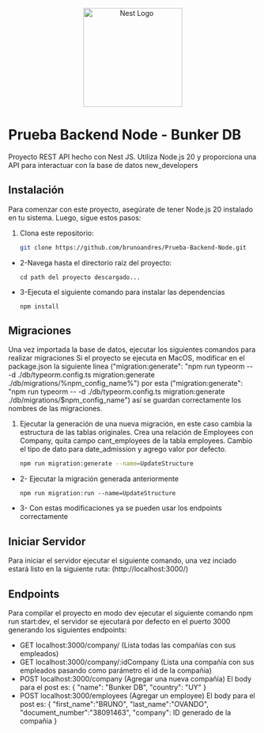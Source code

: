 <p align="center">
  <a href="http://nestjs.com/" target="blank"><img src="https://nestjs.com/img/logo-small.svg" width="200" alt="Nest Logo" /></a>
</p>

# Prueba Backend Node - Bunker DB

Proyecto REST API hecho con Nest JS. Utiliza Node.js 20 y proporciona una API para interactuar con la base de datos new_developers

## Instalación

Para comenzar con este proyecto, asegúrate de tener Node.js 20 instalado en tu sistema. Luego, sigue estos pasos:

1. Clona este repositorio:

   ```bash
   git clone https://github.com/brunoandres/Prueba-Backend-Node.git

- 2-Navega hasta el directorio raíz del proyecto:

  ```shell
  cd path del proyecto descargado...
- 3-Ejecuta el siguiente comando para instalar las dependencias

  ```shell
  npm install

## Migraciones

Una vez importada la base de datos, ejecutar los siguientes comandos para realizar migraciones
Si el proyecto se ejecuta en MacOS, modificar en el package.json la siguiente linea ("migration:generate": "npm run typeorm -- -d ./db/typeorm.config.ts migration:generate ./db/migrations/%npm_config_name%") por esta ("migration:generate": "npm run typeorm -- -d ./db/typeorm.config.ts migration:generate ./db/migrations/$npm_config_name") así se guardan correctamente los nombres de las migraciones.

1. Ejecutar la generación de una nueva migración, en este caso cambia la estructura de las tablas originales. Crea una relación de Employees con Company, quita campo cant_employees de la tabla employees. Cambio el tipo de dato para date_admission y agrego valor por defecto.

   ```bash
   npm run migration:generate --name=UpdateStructure

- 2- Ejecutar la migración generada anteriormente

  ```shell
  npm run migration:run --name=UpdateStructure
- 3- Con estas modificaciones ya se pueden usar los endpoints correctamente

## Iniciar Servidor

Para iniciar el servidor ejecutar el siguiente comando, una vez inciado estará listo en la siguiente ruta: (http://localhost:3000/)


## Endpoints

Para compilar el proyecto en modo dev ejecutar el siguiente comando npm run start:dev, el servidor se ejecutará por defecto en el puerto 3000
generando los siguientes endpoints:
- GET localhost:3000/company/ (Lista todas las compañías con sus empleados)
- GET localhost:3000/company/:idCompany (Lista una compañía con sus empleados pasando como parámetro el id de la compañia) 
- POST localhost:3000/company (Agregar una nueva compañía)
  El body para el post es: {
    "name": "Bunker DB",
    "country": "UY"
  }
- POST localhost:3000/employees (Agregar un employee)
  El body para el post es: {
    "first_name":"BRUNO",
    "last_name":"OVANDO",
    "document_number":"38091463",
    "company": ID generado de la compañia
}
